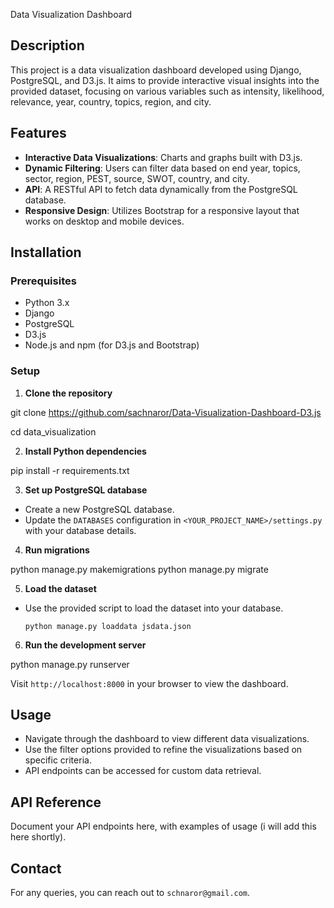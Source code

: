  Data Visualization Dashboard

## Description

<DESCRIPTION>

This project is a data visualization dashboard developed using Django, PostgreSQL, and D3.js. It aims to provide interactive visual insights into the provided dataset, focusing on various variables such as intensity, likelihood, relevance, year, country, topics, region, and city.

## Features

- **Interactive Data Visualizations**: Charts and graphs built with D3.js.
- **Dynamic Filtering**: Users can filter data based on end year, topics, sector, region, PEST, source, SWOT, country, and city.
- **API**: A RESTful API to fetch data dynamically from the PostgreSQL database.
- **Responsive Design**: Utilizes Bootstrap for a responsive layout that works on desktop and mobile devices.

## Installation

### Prerequisites

- Python 3.x
- Django
- PostgreSQL
- D3.js
- Node.js and npm (for D3.js and Bootstrap)



### Setup

1. **Clone the repository**

git clone https://github.com/sachnaror/Data-Visualization-Dashboard-D3.js

cd data_visualization



2. **Install Python dependencies**


pip install -r requirements.txt


3. **Set up PostgreSQL database**


- Create a new PostgreSQL database.
- Update the `DATABASES` configuration in `<YOUR_PROJECT_NAME>/settings.py` with your database details.


4. **Run migrations**


python manage.py makemigrations
python manage.py migrate


5. **Load the dataset**

- Use the provided script to load the dataset into your database.

  ```
  python manage.py loaddata jsdata.json
  ```


6. **Run the development server**


python manage.py runserver


Visit `http://localhost:8000` in your browser to view the dashboard.


## Usage


- Navigate through the dashboard to view different data visualizations.
- Use the filter options provided to refine the visualizations based on specific criteria.
- API endpoints can be accessed for custom data retrieval.


## API Reference

Document your API endpoints here, with examples of usage (i will add this here shortly).


## Contact

For any queries, you can reach out to `schnaror@gmail.com`.
